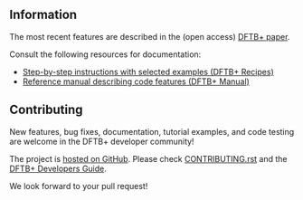 ## Information
The most recent features are described in the (open access) [DFTB+ paper](https://doi.org/10.1063/1.5143190).

Consult the following resources for documentation:

- [Step-by-step instructions with selected examples (DFTB+ Recipes)](http://dftbplus-recipes.readthedocs.io/)
- [Reference manual describing code features (DFTB+ Manual)](https://github.com/dftbplus/dftbplus/releases/latest/download/manual.pdf)


## Contributing
New features, bug fixes, documentation, tutorial examples, and code testing are welcome in the DFTB+ developer community!

The project is [hosted on GitHub](https://github.com/dftbplus/).
Please check [CONTRIBUTING.rst](https://github.com/dftbplus/dftbplus/blob/main/CONTRIBUTING.rst) and the [DFTB+ Developers Guide](https://dftbplus-develguide.readthedocs.io/).


We look forward to your pull request!
